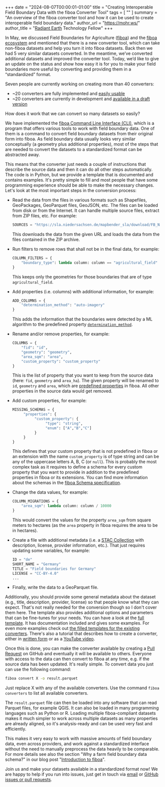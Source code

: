 +++
date = "2024-08-07T00:00:01-01:00"
title = "Creating Interoperable Field Boundary Data with the fiboa Converter Tool"
tags = [ ""
]
summary = "An overview of the fiboa converter tool and how it can be used to create interoperable field boundary data."
author_url = "https://mohr.ws/"
author_title = "[Radiant Earth](https://radiant.earth/) Technology Fellow"
+++

In May, we discussed Field Boundaries for Agriculture ([fiboa](https://cloudnativegeo.org/blog/2024/04/introducing-fiboa/)) and the [fiboa ecosystem](https://cloudnativegeo.org/blog/2024/05/fiboa-the-ecosystem/) and mentioned that there is a new converter tool, which can take non-fiboa datasets and help you turn it into fiboa datasets. Back then we had 5 very similar datasets converted. In the meantime, we’ve converted additional datasets and improved the converter tool. Today, we’d like to give an update on the status and show how easy it is for you to make your field boundaries more useful by converting and providing them in a “standardized” format.

Seven people are currently working on creating more than 40 converters:

- ~20 converters are fully implemented and [easily usable](https://pypi.org/project/fiboa-cli/)
- ~20 converters are currently in development and [available in a draft version](https://github.com/fiboa/cli/pulls)

How does it work that we can convert so many datasets so easily?

We have implemented the [fiboa Command Line Interface (CLI)](https://github.com/fiboa/cli), which is a program that offers various tools to work with field boundary data. One of them is a command to convert field boundary datasets from their original form into fiboa. As field boundary data usually looks very similar conceptually (a geometry plus additional properties), most of the steps that are needed to convert the datasets to a standardized format can be abstracted away.

This means that the converter just needs a couple of instructions that describe the source data and then it can do all other steps automatically.
The code is in Python, but we provide a template that is documented and contains examples. It's pretty simple to fill and most people that have some programming experience should be able to make the necessary changes.
Let's look at the most important steps in the conversion process:

- Read the data from the files in various formats such as Shapefiles, GeoPackages, GeoParquet files, GeoJSON, etc. The files can be loaded from disk or from the Internet. It can handle multiple source files, extract from ZIP files, etc. For example:
  
     ```python
     SOURCES = "https://sla.niedersachsen.de/mapbender_sla/download/FB_NDS.zip"
     ```
     
     This downloads the data from the given URL and loads the data from the files contained in the ZIP archive.
     
- Run filters to remove rows that shall not be in the final data, for example:

     ```python
     COLUMN_FILTERS = {
         "boundary_type": lambda column: column == "agricultural_field"
     }
     ```

     This keeps only the geometries for those boundaries that are of type `agricultural_field`.

- Add properties (i.e. columns) with additional information, for example:

     ```python
     ADD_COLUMNS = {
         "determination_method": "auto-imagery"
     }
     ```

     This adds the information that the boundaries were detected by a ML algorithm to the predefined property [`determination_method`](https://github.com/fiboa/specification/tree/main/core#determination-properties).

- Rename and/or remove properties, for example:
  
     ```python
     COLUMNS = {
         "fid": "id",
         "geometry": "geometry",
         "area_sqm": "area",
         "custom_property": "custom_property"
     }
     ```

     This is the list of property that you want to keep from the source data (here: `fid`, `geometry` and `area_ha`). The given property will be renamed to `id`, `geometry` and `area`, which are [predefined properties](https://github.com/fiboa/specification/tree/main/core) in fiboa. All other properties in the source data would get removed.

- Add custom properties, for example:
  
     ```python
     MISSING_SCHEMAS = {
          "properties": {
               "custom_property": {
                    "type": "string",
                    "enum": ["A","B","C"]
               }
          }
     }
     ```
     
     This defines that your custom property that is not predefined in fiboa or an extension with the name `custom_property` is of type string and can be any of the uppercase letters A, B, C (or `null`).
     This is probably the most complex task as it requires to define a schema for every custom property that you want to provide in addition to the predefined properties in fiboa or its extensions.
     You can find more information about the schemas in the [fiboa Schema specification](https://github.com/fiboa/schema).

- Change the data values, for example:

     ```python
     COLUMN_MIGRATIONS = {
         "area_sqm": lambda column: column / 10000
     }
     ```

     This would convert the values for the property `area_sqm` from square meters to hectares (as the `area` property in fiboa requires the area to be in hectares).

- Create a file with additional metadata (i.e. a [STAC Collection](https://stacspec.org) with description, license, provider information, etc.). That just requires updating some variables, for example:

     ```python
     ID = "de"
     SHORT_NAME = "Germany"
     TITLE = "Field boundaries for Germany"
     LICENSE = "CC-BY-4.0"
     ...
     ```

- Finally, write the data to a GeoParquet file.

Additionally, you should provide some general metadata about the dataset (e.g., title, description, provider, license) so that people know what they can expect. That's not really needed for the conversion though so I don't cover them here. The template also provides additional options and parameters that can be fine-tunes for your needs. You can have a look at the [full template](https://github.com/fiboa/cli/blob/main/fiboa_cli/datasets/template.py). It has documentation included and gives some examples. For even more examples check out [the filled templates for the existing converters](https://github.com/fiboa/cli/tree/main/fiboa_cli/datasets). There's also a tutorial that describes how to create a converter, either in [written form](https://github.com/fiboa/tutorials/tree/main/cli-convert) or as a [YouTube video](https://www.youtube.com/watch?v=-SUDzug29Cg&list=PLENrKR4uOfvXH-bDf1ornXgO6NdEL25ZS&index=4).

Once this is done, you can make the converter available by creating a [Pull Request](https://github.com/fiboa/cli/pulls) on GitHub and eventually it will be available to others. Everyone with access to the data can then convert to fiboa at any time, e.g. if the source data has been updated. It's really simple. To convert data you just can use the following command:

```bash
fiboa convert X -o result.parquet
```

Just replace X with any of the available converters. Use the command `fiboa converters` to list all available converters.

The `result.parquet` file can then be loaded into any software that can read Parquet files, for example QGIS. It can also be loaded in many programming languages such as Python or R. Loading multiple fiboa-compliant datasets makes it much simpler to work across multiple datasets as many properties are already aligned, so it's analysis-ready and can be used very fast and efficiently.

This makes it very easy to work with massive amounts of field boundary data, even across providers, and work against a standardized interface without the need to manually preprocess the data heavily to be comparable. For more details see also the section "Why a farm field boundary data schema?" in our blog post "[Introduction to fiboa](https://cloudnativegeo.org/blog/2024/04/introducing-fiboa/)".

Join us and make your datasets available in a standardized format now!
We are happy to help if you run into issues, just get in touch via [email](mailto:matthias@mohr.ws) or [GitHub issues or pull requests](https://github.com/fiboa/cli).
